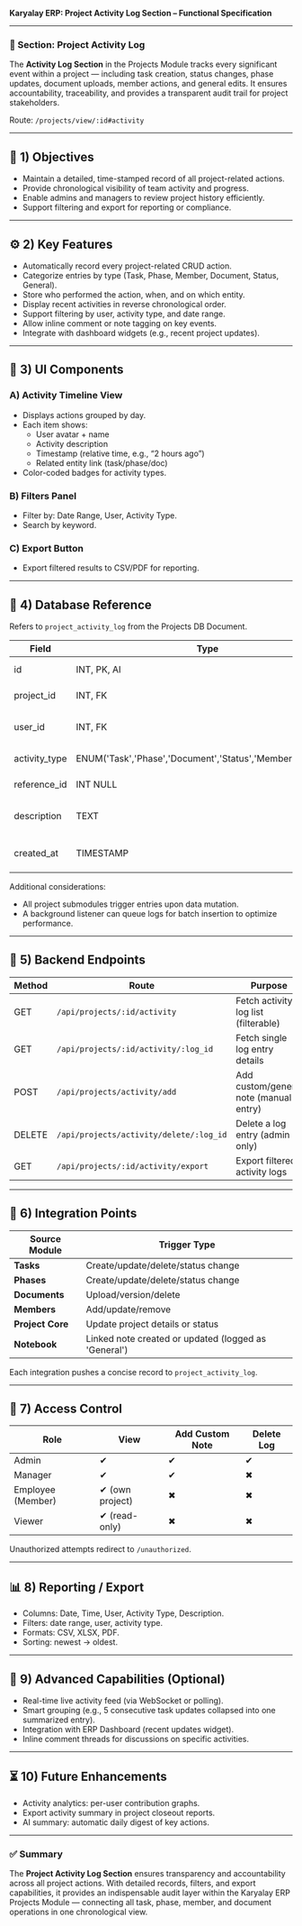 **Karyalay ERP: Project Activity Log Section – Functional Specification**

---

### 🧩 Section: Project Activity Log
The **Activity Log Section** in the Projects Module tracks every significant event within a project — including task creation, status changes, phase updates, document uploads, member actions, and general edits. It ensures accountability, traceability, and provides a transparent audit trail for project stakeholders.

Route: `/projects/view/:id#activity`

---

## 🎯 1) Objectives
- Maintain a detailed, time-stamped record of all project-related actions.
- Provide chronological visibility of team activity and progress.
- Enable admins and managers to review project history efficiently.
- Support filtering and export for reporting or compliance.

---

## ⚙️ 2) Key Features
- Automatically record every project-related CRUD action.
- Categorize entries by type (Task, Phase, Member, Document, Status, General).
- Store who performed the action, when, and on which entity.
- Display recent activities in reverse chronological order.
- Support filtering by user, activity type, and date range.
- Allow inline comment or note tagging on key events.
- Integrate with dashboard widgets (e.g., recent project updates).

---

## 🧱 3) UI Components
### A) Activity Timeline View
- Displays actions grouped by day.
- Each item shows:
  - User avatar + name
  - Activity description
  - Timestamp (relative time, e.g., “2 hours ago”)
  - Related entity link (task/phase/doc)
- Color-coded badges for activity types.

### B) Filters Panel
- Filter by: Date Range, User, Activity Type.
- Search by keyword.

### C) Export Button
- Export filtered results to CSV/PDF for reporting.

---

## 🧮 4) Database Reference
Refers to `project_activity_log` from the Projects DB Document.

| Field | Type | Description |
|--------|------|--------------|
| id | INT, PK, AI | Unique log entry ID |
| project_id | INT, FK | Linked project |
| user_id | INT, FK | User performing the action |
| activity_type | ENUM('Task','Phase','Document','Status','Member','General') | Type of event |
| reference_id | INT NULL | Related entity ID |
| description | TEXT | Summary of what occurred |
| created_at | TIMESTAMP | Timestamp of the action |

Additional considerations:
- All project submodules trigger entries upon data mutation.
- A background listener can queue logs for batch insertion to optimize performance.

---

## 🚀 5) Backend Endpoints
| Method | Route | Purpose | Auth |
|---|---|---|---|
| GET | `/api/projects/:id/activity` | Fetch activity log list (filterable) | Yes |
| GET | `/api/projects/:id/activity/:log_id` | Fetch single log entry details | Yes |
| POST | `/api/projects/activity/add` | Add custom/general note (manual entry) | Owner/Admin |
| DELETE | `/api/projects/activity/delete/:log_id` | Delete a log entry (admin only) | Admin |
| GET | `/api/projects/:id/activity/export` | Export filtered activity logs | Yes |

---

## 🔗 6) Integration Points
| Source Module | Trigger Type |
|----------------|--------------|
| **Tasks** | Create/update/delete/status change |
| **Phases** | Create/update/delete/status change |
| **Documents** | Upload/version/delete |
| **Members** | Add/update/remove |
| **Project Core** | Update project details or status |
| **Notebook** | Linked note created or updated (logged as 'General') |

Each integration pushes a concise record to `project_activity_log`.

---

## 🔐 7) Access Control
| Role | View | Add Custom Note | Delete Log |
|---|---|---|---|
| Admin | ✔ | ✔ | ✔ |
| Manager | ✔ | ✔ | ✖ |
| Employee (Member) | ✔ (own project) | ✖ | ✖ |
| Viewer | ✔ (read-only) | ✖ | ✖ |

Unauthorized attempts redirect to `/unauthorized`.

---

## 📊 8) Reporting / Export
- Columns: Date, Time, User, Activity Type, Description.
- Filters: date range, user, activity type.
- Formats: CSV, XLSX, PDF.
- Sorting: newest → oldest.

---

## 🧠 9) Advanced Capabilities (Optional)
- Real-time live activity feed (via WebSocket or polling).
- Smart grouping (e.g., 5 consecutive task updates collapsed into one summarized entry).
- Integration with ERP Dashboard (recent updates widget).
- Inline comment threads for discussions on specific activities.

---

## ⏳ 10) Future Enhancements
- Activity analytics: per-user contribution graphs.
- Export activity summary in project closeout reports.
- AI summary: automatic daily digest of key actions.

---

### ✅ Summary
The **Project Activity Log Section** ensures transparency and accountability across all project actions. With detailed records, filters, and export capabilities, it provides an indispensable audit layer within the Karyalay ERP Projects Module — connecting all task, phase, member, and document operations in one chronological view.

